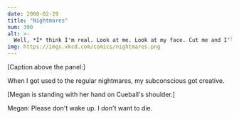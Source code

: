 ```yaml
---
date: 2008-02-29
title: "Nightmares"
num: 390
alt: >-
  Well, *I* think I'm real. Look at me. Look at my face. Cut me and I'll bleed. What more do you want? Please don't go.
img: https://imgs.xkcd.com/comics/nightmares.png
---
```

[Caption above the panel:]

When I got used to the regular nightmares, my subconscious got creative.

[Megan is standing with her hand on Cueball's shoulder.]

Megan: Please don't wake up. I don't want to die.